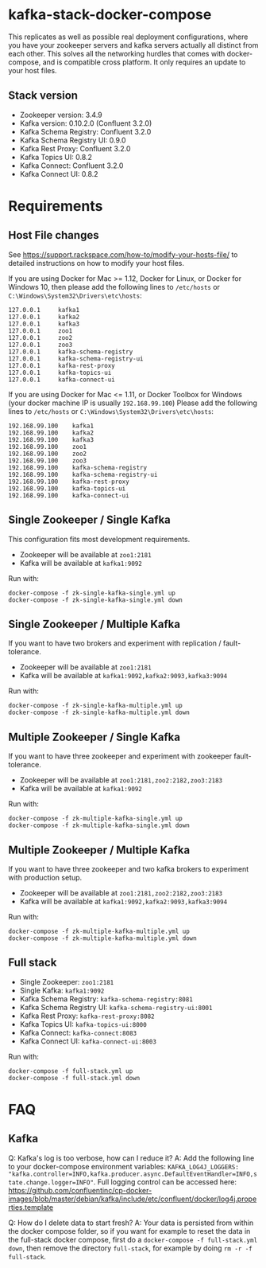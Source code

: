 # kafka-stack-docker-compose

This replicates as well as possible real deployment configurations, where you have your zookeeper servers and kafka servers actually all distinct from each other. This solves all the networking hurdles that comes with docker-compose, and is compatible cross platform. It only requires an update to your host files.

## Stack version

  - Zookeeper version: 3.4.9
  - Kafka version: 0.10.2.0 (Confluent 3.2.0)
  - Kafka Schema Registry: Confluent 3.2.0
  - Kafka Schema Registry UI: 0.9.0
  - Kafka Rest Proxy: Confluent 3.2.0
  - Kafka Topics UI: 0.8.2
  - Kafka Connect: Confluent 3.2.0
  - Kafka Connect UI: 0.8.2

# Requirements

## Host File changes

See https://support.rackspace.com/how-to/modify-your-hosts-file/ to detailed instructions on how to modify your host files.

If you are using Docker for Mac >= 1.12, Docker for Linux, or Docker for Windows 10, then please add the following lines to `/etc/hosts` or `C:\Windows\System32\Drivers\etc\hosts`:
```
127.0.0.1     kafka1
127.0.0.1     kafka2
127.0.0.1     kafka3
127.0.0.1     zoo1
127.0.0.1     zoo2
127.0.0.1     zoo3
127.0.0.1     kafka-schema-registry
127.0.0.1     kafka-schema-registry-ui
127.0.0.1     kafka-rest-proxy
127.0.0.1     kafka-topics-ui
127.0.0.1     kafka-connect-ui
```

If you are using Docker for Mac <= 1.11, or Docker Toolbox for Windows
(your docker machine IP is usually `192.168.99.100`)
Please add the following lines to `/etc/hosts` or `C:\Windows\System32\Drivers\etc\hosts`:
```
192.168.99.100    kafka1
192.168.99.100    kafka2
192.168.99.100    kafka3
192.168.99.100    zoo1
192.168.99.100    zoo2
192.168.99.100    zoo3
192.168.99.100    kafka-schema-registry
192.168.99.100    kafka-schema-registry-ui
192.168.99.100    kafka-rest-proxy
192.168.99.100    kafka-topics-ui
192.168.99.100    kafka-connect-ui
```

## Single Zookeeper / Single Kafka

This configuration fits most development requirements.

 - Zookeeper will be available at `zoo1:2181`
 - Kafka will be available at `kafka1:9092`


Run with:
```
docker-compose -f zk-single-kafka-single.yml up
docker-compose -f zk-single-kafka-single.yml down
```

## Single Zookeeper / Multiple Kafka

If you want to have two brokers and experiment with replication / fault-tolerance.

- Zookeeper will be available at `zoo1:2181`
- Kafka will be available at `kafka1:9092,kafka2:9093,kafka3:9094`


Run with:
```
docker-compose -f zk-single-kafka-multiple.yml up
docker-compose -f zk-single-kafka-multiple.yml down
```

## Multiple Zookeeper / Single Kafka

If you want to have three zookeeper and experiment with zookeeper fault-tolerance.

- Zookeeper will be available at `zoo1:2181,zoo2:2182,zoo3:2183`
- Kafka will be available at `kafka1:9092`

Run with:
```
docker-compose -f zk-multiple-kafka-single.yml up
docker-compose -f zk-multiple-kafka-single.yml down
```


## Multiple Zookeeper / Multiple Kafka

If you want to have three zookeeper and two kafka brokers to experiment with production setup.

- Zookeeper will be available at `zoo1:2181,zoo2:2182,zoo3:2183`
- Kafka will be available at `kafka1:9092,kafka2:9093,kafka3:9094`

Run with:
```
docker-compose -f zk-multiple-kafka-multiple.yml up
docker-compose -f zk-multiple-kafka-multiple.yml down
```


## Full stack

 - Single Zookeeper: `zoo1:2181`
 - Single Kafka: `kafka1:9092`
 - Kafka Schema Registry: `kafka-schema-registry:8081`
 - Kafka Schema Registry UI: `kafka-schema-registry-ui:8001`
 - Kafka Rest Proxy: `kafka-rest-proxy:8082`
 - Kafka Topics UI: `kafka-topics-ui:8000`
 - Kafka Connect: `kafka-connect:8083`
 - Kafka Connect UI: `kafka-connect-ui:8003`


 Run with:
 ```
 docker-compose -f full-stack.yml up
 docker-compose -f full-stack.yml down
 ```

# FAQ

## Kafka

Q: Kafka's log is too verbose, how can I reduce it?
A: Add the following line to your docker-compose environment variables: `KAFKA_LOG4J_LOGGERS: "kafka.controller=INFO,kafka.producer.async.DefaultEventHandler=INFO,state.change.logger=INFO"`. Full logging control can be accessed here: https://github.com/confluentinc/cp-docker-images/blob/master/debian/kafka/include/etc/confluent/docker/log4j.properties.template

Q: How do I delete data to start fresh?
A: Your data is persisted from within the docker compose folder, so if you want for example to reset the data in the full-stack docker compose, first do a `docker-compose -f full-stack.yml down`, then remove the directory `full-stack`, for example by doing `rm -r -f full-stack`.
